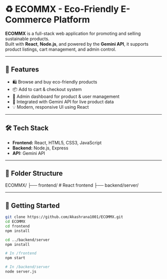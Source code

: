 # ♻️ ECOMMX - Eco-Friendly E-Commerce Platform

**ECOMMX** is a full-stack web application for promoting and selling sustainable products.  
Built with **React**, **Node.js**, and powered by the **Gemini API**, it supports product listings, cart management, and admin control.

---

## 🌿 Features

- 🛍️ Browse and buy eco-friendly products
- 📦 Add to cart & checkout system
- 👤 Admin dashboard for product & user management
- 🔌 Integrated with Gemini API for live product data
- 💡 Modern, responsive UI using React

---

## 🛠️ Tech Stack

- **Frontend:** React, HTML5, CSS3, JavaScript
- **Backend:** Node.js, Express
- **API:** Gemini API

---

## 📂 Folder Structure
ECOMMX/ 
├── frontend/ # React frontend 
├── backend/server/


---

## 🚀 Getting Started
```bash
git clone https://github.com/Akashrana1001/ECOMMX.git
cd ECOMMX
cd frontend
npm install

cd ../backend/server
npm install

# In /frontend
npm start

# In /backend/server
node server.js



